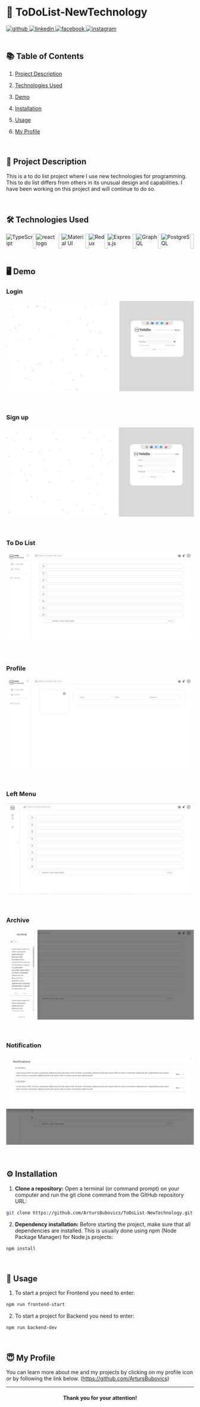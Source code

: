 # 🌟 ToDoList-NewTechnology

<div align="left">
<a href="https://github.com/ArtursBubovics" target="_blank">
<img src=https://img.shields.io/badge/github-%2324292e.svg?&style=for-the-badge&logo=github&logoColor=white alt=github style="margin-bottom: 5px;" />
</a>
<a href="https://www.linkedin.com/in/artur-bubovich-24a971219/" target="_blank">
<img src=https://img.shields.io/badge/linkedin-%231E77B5.svg?&style=for-the-badge&logo=linkedin&logoColor=white alt=linkedin style="margin-bottom: 5px;" />
</a>  
<a href="https://www.facebook.com/iamrishavanand" target="_blank">
<img src=https://img.shields.io/badge/facebook-%232E87FB.svg?&style=for-the-badge&logo=facebook&logoColor=white alt=facebook style="margin-bottom: 5px;" />
</a>
<a href="https://www.instagram.com/arturubu/" target="_blank">
<img src=https://img.shields.io/badge/instagram-%23000000.svg?&style=for-the-badge&logo=instagram&logoColor=white alt=instagram style="margin-bottom: 5px;" />
</a> 
</div>  

<br>

## 📚 Table of Contents

1. [Project Description](#-project-description)
2. [Technologies Used](#technologies_used)
3. [Demo](#demo)
4. [Installation](#installation)
5. [Usage](#usage)
6. [My Profile](#my_profile)

   <br>

## 📖 Project Description

This is a to do list project where I use new technologies for programming. This to do list differs from others in its unusual design and capabilities. I have been working on this project and will continue to do so.

   <br>

## 🛠️ <a name="technologies_used">Technologies Used</a> 

<div style="display: flex;">
<img src="https://raw.githubusercontent.com/danielcranney/readme-generator/main/public/icons/skills/typescript-colored.svg" height="40" alt="TypeScript"  />
<img width="12" />
<img src="https://cdn.jsdelivr.net/gh/devicons/devicon/icons/react/react-original.svg" height="40" alt="react logo"  />
<img width="12" />
<img src="https://raw.githubusercontent.com/danielcranney/readme-generator/main/public/icons/skills/materialui-colored.svg" height="40" alt="Material UI"  />
<img width="12" />
<img src="https://raw.githubusercontent.com/danielcranney/readme-generator/main/public/icons/skills/redux-colored.svg" height="40" alt="Redux"  />
<img width="12" />
<img src="https://raw.githubusercontent.com/danielcranney/readme-generator/main/public/icons/skills/express-colored.svg" height="40" alt="Express.js"  />
<img width="12" />
<img src="https://raw.githubusercontent.com/danielcranney/readme-generator/main/public/icons/skills/graphql-colored.svg" height="40" alt="GraphQL"  />
<img width="12" />
<img src="https://raw.githubusercontent.com/danielcranney/readme-generator/main/public/icons/skills/postgresql-colored.svg" height="40" alt="PostgreSQL"  />
<img width="12" />
</div>

   <br>

## 🖥️ <a name="demo">Demo</a> 

   ### Login 
   
   <kbd> 
      <img src="https://github.com/ArtursBubovics/ToDoList-NewTechnology/blob/main/images/Login.png" alt="Login"/>
   </kbd>

   <br>
   <br>
   <br>

   ### Sign up 
   
   <kbd> 
      <img src="https://github.com/ArtursBubovics/ToDoList-NewTechnology/blob/main/images/Sign_up.png" alt="Sign Up"/>
   </kbd> 
   
   <br>
   <br>
   <br>

   ### To Do List
   
   <kbd> 
      <img src="https://github.com/ArtursBubovics/ToDoList-NewTechnology/blob/main/images/Main_to_do_list.png" alt="To Do List"/>
   </kbd>
   
   <br>
   <br>
   <br>

   ### Profile 
     
   <kbd> 
      <img src="https://github.com/ArtursBubovics/ToDoList-NewTechnology/blob/main/images/Main_profile.PNG" alt="Profile"/>
   </kbd>  
   
   <br>
   <br>
   <br>

   ### Left Menu
   
   <kbd> 
      <img src="https://github.com/ArtursBubovics/ToDoList-NewTechnology/blob/main/images/Main_slide_left_menu.PNG" alt="Left Menu"/>
   </kbd> 
   
   <br>
   <br>
   <br>

   ### Archive
   
   <kbd> 
      <img src="https://github.com/ArtursBubovics/ToDoList-NewTechnology/blob/main/images/Main_archivePNG.PNG" alt="Archive"/>
   </kbd>  
   
   <br>
   <br>
   <br>

   ### Notification
   
   <kbd> 
      <img src="https://github.com/ArtursBubovics/ToDoList-NewTechnology/blob/main/images/Main_notifications.PNG" alt="Notification"/>
   </kbd>  

   <br>
   <br>
   <br>

## ⚙️ <a name="installation">Installation</a>

1. **Clone a repository:** Open a terminal (or command prompt) on your computer and run the git clone command from the GitHub repository URL:

```bash
git clone https://github.com/ArtursBubovics/ToDoList-NewTechnology.git
```

2. **Dependency installation:** Before starting the project, make sure that all dependencies are installed. This is usually done using npm (Node Package Manager) for Node.js projects:

```bash
npm install
```

   <br>

## 🚀 <a name="usage">Usage</a>

1. To start a project for Frontend you need to enter:  

```bash
npm run frontend-start
```

2. To start a project for Backend you need to enter:  

```bash
npm run backend-dev
```

   <br>

## :innocent: <a name="my_profile"> My Profile</a>

You can learn more about me and my projects by clicking on my profile icon or by following the link below.
(https://github.com/ArtursBubovics)

----

<div align="center">
    
#### Thank you for your attention!

</div>
